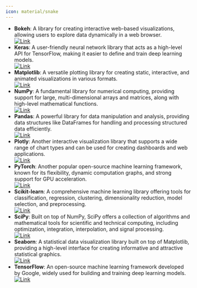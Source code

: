 ```yaml
---
icon: material/snake
---
```


- **Bokeh**: A library for creating interactive web-based visualizations, allowing users to explore data dynamically in a web browser.  
	[![Link](https://img.shields.io/badge/Link-online-brightgreen?style=for-the-badge&logo=cachet&logoColor=65FF8F)](https://www.aipythonlibraries.com/bokeh/) 
- **Keras**: A user-friendly neural network library that acts as a high-level API for TensorFlow, making it easier to define and train deep learning models.  
	[![Link](https://img.shields.io/badge/Link-online-brightgreen?style=for-the-badge&logo=cachet&logoColor=65FF8F)](https://www.aipythonlibraries.com/keras/) 
- **Matplotlib**: A versatile plotting library for creating static, interactive, and animated visualizations in various formats.  
	[![Link](https://img.shields.io/badge/Link-online-brightgreen?style=for-the-badge&logo=cachet&logoColor=65FF8F)](https://www.aipythonlibraries.com/matplotlib/) 
- **NumPy**: A fundamental library for numerical computing, providing support for large, multi-dimensional arrays and matrices, along with high-level mathematical functions.  
	[![Link](https://img.shields.io/badge/Link-online-brightgreen?style=for-the-badge&logo=cachet&logoColor=65FF8F)](https://www.aipythonlibraries.com/numpy/) 
- **Pandas**: A powerful library for data manipulation and analysis, providing data structures like DataFrames for handling and processing structured data efficiently.  
	[![Link](https://img.shields.io/badge/Link-online-brightgreen?style=for-the-badge&logo=cachet&logoColor=65FF8F)](https://www.aipythonlibraries.com/pandas/) 
- **Plotly**: Another interactive visualization library that supports a wide range of chart types and can be used for creating dashboards and web applications.  
	[![Link](https://img.shields.io/badge/Link-online-brightgreen?style=for-the-badge&logo=cachet&logoColor=65FF8F)](https://www.aipythonlibraries.com/plotly/) 
- **PyTorch**: Another popular open-source machine learning framework, known for its flexibility, dynamic computation graphs, and strong support for GPU acceleration.  
	[![Link](https://img.shields.io/badge/Link-online-brightgreen?style=for-the-badge&logo=cachet&logoColor=65FF8F)](https://www.aipythonlibraries.com/pytorch/) 
- **Scikit-learn**: A comprehensive machine learning library offering tools for classification, regression, clustering, dimensionality reduction, model selection, and preprocessing.  
	[![Link](https://img.shields.io/badge/Link-online-brightgreen?style=for-the-badge&logo=cachet&logoColor=65FF8F)](https://www.aipythonlibraries.com/scikit-learn/) 
- **SciPy**: Built on top of NumPy, SciPy offers a collection of algorithms and mathematical tools for scientific and technical computing, including optimization, integration, interpolation, and signal processing.  
	[![Link](https://img.shields.io/badge/Link-online-brightgreen?style=for-the-badge&logo=cachet&logoColor=65FF8F)](https://www.aipythonlibraries.com/scipy/) 
- **Seaborn**: A statistical data visualization library built on top of Matplotlib, providing a high-level interface for creating informative and attractive statistical graphics.  
	[![Link](https://img.shields.io/badge/Link-online-brightgreen?style=for-the-badge&logo=cachet&logoColor=65FF8F)](https://www.aipythonlibraries.com/seaborn/) 
- **TensorFlow**: An open-source machine learning framework developed by Google, widely used for building and training deep learning models.  
	[![Link](https://img.shields.io/badge/Link-online-brightgreen?style=for-the-badge&logo=cachet&logoColor=65FF8F)](https://www.aipythonlibraries.com/tensorflow/) 
